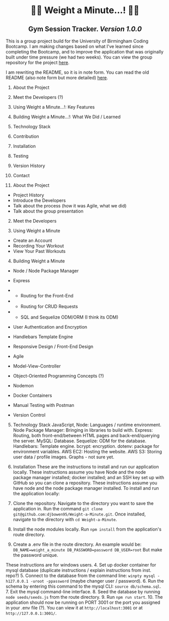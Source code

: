 <h1 align="center"> 🏋️‍♂️ Weight a Minute...! 🏋️‍♀️</h1>
<h2 align="center"> Gym Session Tracker. <i> Version 1.0.0 </i> </h2>

This is a group project build for the University of Birmingham Coding Bootcamp. I am making changes based on what I've learned since completing the Bootcamp, and to improve the application that was originally built under time pressure (we had two weeks). You can view the group repository for the project [here](https://github.com/HummaNosh/Weight-A-Minute).  

I am rewriting the README, so it is in note form. You can read the old README (also note form but more detailed) [here](./docs/OLD-README.md).

1. About the Project
2. Meet the Developers (?)
3. Using Weight a Minute...!: Key Features
4. Building Weight a Minute...!: What We Did / Learned
5. Technology Stack
6. Contribution
7. Installation
8. Testing
9. Version History
10. Contact

1. About the Project
- Project History
- Introduce the Developers
- Talk about the process (how it was Agile, what we did)
- Talk about the group presentation

2. Meet the Developers

3. Using Weight a Minute
 - Create an Account
 - Recording Your Workout
 - View Your Past Workouts

4. Building Weight a Minute
- Node / Node Package Manager
- Express
- - Routing for the Front-End
- - Routing for CRUD Requests
- - SQL and Sequelize ODM/ORM (I think its ODM)
- User Authentication and Encryption
- Handlebars Template Engine
- Responsive Design / Front-End Design
- Agile
- Model-View-Controller
- Object-Oriented Programming Concepts (?)

- Nodemon
- Docker Containers
- Manual Testing with Postman

- Version Control

5. Technology Stack
JavaScript, Node: Languages / runtime environment.
Node Package Manager: Bringing in libraries to build with.
Express: Routing, both front-end/between HTML pages and back-end/querying the server.
MySQL: Database.
Sequelize: ODM for the database.
Handlebars: Template engine.
bcrypt: encryption.
dotenv: package for environment variables. 
AWS EC2: Hosting the website.
AWS S3: Storing user data / profile images.
Graphs - not sure yet.

7. Installation
These are the instructions to install and run our application locally. These instructions assume you have Node and the node package manager installed; docker installed; and an SSH key set up with GitHub so you can clone a repository. 
These instructions assume you have node and the node package manager installed. To install and run the application locally:
1. Clone the repository. Navigate to the directory you want to save the application in. Run the command `git clone git@github.com:djbowen95/Weight-a-Minute.git`. Once installed, navigate to the directory with `cd Weight-a-Minute`.
2. Install the node modules locally. Run `npm install` from the application's route directory.
3. Create a .env file in the route directory. An example would be:
`DB_NAME=weight_a_minute
DB_PASSWORD=password
DB_USER=root`
But make the password unique. 

These instructions are for windows users.
4. Set up docker container for mysql database (duplicate instructions / explain instructions from inst. repo?)
5. Connect to the database from the command line: `winpty mysql -h127.0.0.1 -uroot -ppassword` (maybe changer user / password).
6. Run the schema by entering this command to the mysql CLI: `source db/schema.sql`.
7. Exit the mysql command-line interface.
8. Seed the database by running `node seeds/seeds.js` from the route directory.
9. Run `npm run start`. 
10. The application should now be running on PORT 3001 or the port you assigned in your .env file (?). You can view it at `http://localhost:3001` or at `http://127.0.0.1:3001/`.